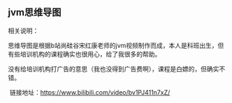 ## jvm思维导图

相关说明：

​	思维导图是根据b站尚硅谷宋红康老师的jvm视频制作而成，本人是科班出生，但有些培训机构的课程确实也很用心，给了我很多的帮助。

​	没有给培训机构打广告的意思（我也没得到广告费啊），课程是白嫖的，但确实不错。

​	链接地址：https://www.bilibili.com/video/bv1PJ411n7xZ/

